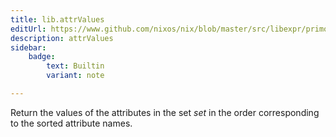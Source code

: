 ```yaml
---
title: lib.attrValues
editUrl: https://www.github.com/nixos/nix/blob/master/src/libexpr/primops.cc
description: attrValues
sidebar:
    badge: 
        text: Builtin
        variant: note

---
```


Return the values of the attributes in the set *set* in the order
corresponding to the sorted attribute names.
